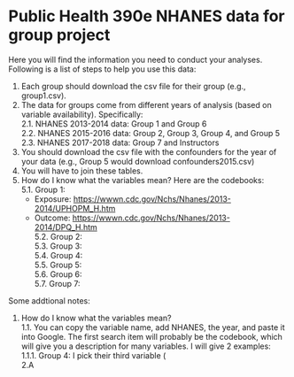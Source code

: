 # Public Health 390e NHANES data for group project  
Here you will find the information you need to conduct your analyses. Following is a list of steps to help you use this data:  
  
1. Each group should download the csv file for their group (e.g., group1.csv).  
2. The data for groups come from different years of analysis (based on variable availability). Specifically:  
  2.1. NHANES 2013-2014 data: Group 1 and Group 6  
  2.2. NHANES 2015-2016 data: Group 2, Group 3, Group 4, and Group 5  
  2.3. NHANES 2017-2018 data: Group 7 and Instructors  
3. You should download the csv file with the confounders for the year of your data (e.g., Group 5 would download confounders2015.csv)  
4. You will have to join these tables.  
5. How do I know what the variables mean? Here are the codebooks:  
  5.1. Group 1:  
    * Exposure: https://wwwn.cdc.gov/Nchs/Nhanes/2013-2014/UPHOPM_H.htm  
    * Outcome: https://wwwn.cdc.gov/Nchs/Nhanes/2013-2014/DPQ_H.htm  
  5.2. Group 2:  
  5.3. Group 3:  
  5.4. Group 4:  
  5.5. Group 5:  
  5.6. Group 6:  
  5.7. Group 7:  
  
Some addtional notes:  
1. How do I know what the variables mean?  
  1.1. You can copy the variable name, add NHANES, the year, and paste it into Google. The first search item will probably be the codebook, which will give you a description for many variables. I will give 2 examples:  
    1.1.1. Group 4: I pick their third variable (  
2.A  
